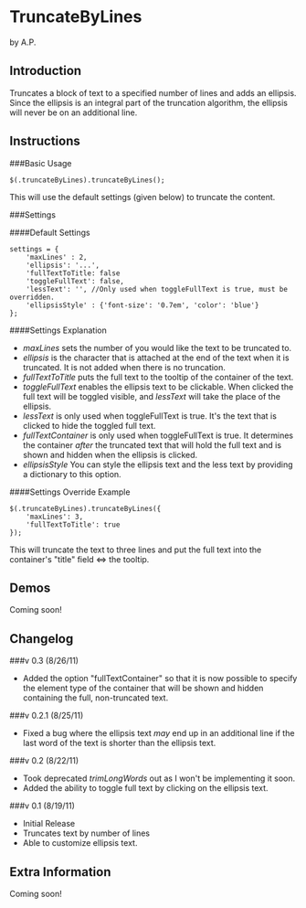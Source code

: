 TruncateByLines
===============

by A.P.

Introduction
------------

Truncates a block of text to a specified number of lines and adds an ellipsis. Since the ellipsis is an integral part of the truncation algorithm, the ellipsis will never be on an additional line.

Instructions
------------

###Basic Usage

	$(.truncateByLines).truncateByLines();

This will use the default settings (given below) to truncate the content.

###Settings

####Default Settings

	settings = {
		'maxLines' : 2,
		'ellipsis': '...',
		'fullTextToTitle: false
		'toggleFullText': false,
		'lessText': '', //Only used when toggleFullText is true, must be overridden.
		'ellipsisStyle' : {'font-size': '0.7em', 'color': 'blue'}
	};

####Settings Explanation

* *maxLines* sets the number of you would like the text to be truncated to.
* *ellipsis* is the character that is attached at the end of the text when it is truncated. It is not added when there is no truncation.
* *fullTextToTitle* puts the full text to the tooltip of the container of the text.
* *toggleFullText* enables the ellipsis text to be clickable. When clicked the full text will be toggled visible, and *lessText* will take the place of the ellipsis.
* *lessText* is only used when toggleFullText is true. It's the text that is clicked to hide the toggled full text.
* *fullTextContainer* is only used when toggleFullText is true. It determines the container _after_ the truncated text that will hold the full text and is shown and hidden when the ellipsis is clicked.
* *ellipsisStyle* You can style the ellipsis text and the less text by providing a dictionary to this option.

####Settings Override Example

	$(.truncateByLines).truncateByLines({
		'maxLines': 3,
		'fullTextToTitle': true
	});

This will truncate the text to three lines and put the full text into the container's "title" field <=> the tooltip.

Demos
-----

Coming soon!

Changelog
---------

###v 0.3 (8/26/11)

* Added the option "fullTextContainer" so that it is now possible to specify the element type of the container that will be shown and hidden containing the full, non-truncated text.

###v 0.2.1 (8/25/11)

* Fixed a bug where the ellipsis text _may_ end up in an additional line if the last word of the text is shorter than the ellipsis text.

###v 0.2 (8/22/11)

* Took deprecated _trimLongWords_ out as I won't be implementing it soon.
* Added the ability to toggle full text by clicking on the ellipsis text.

###v 0.1 (8/19/11)

* Initial Release
* Truncates text by number of lines
* Able to customize ellipsis text.

Extra Information
-----------------

Coming soon!


